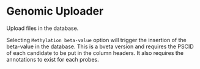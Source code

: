 # Genomic Uploader

Upload files in the database. 

Selecting `Methylation beta-value` option will trigger the insertion of the beta-value in the database. This is a bveta version and requires the PSCID of each candidate to be put in the column headers. It also requires the annotations to exist for each probes.
